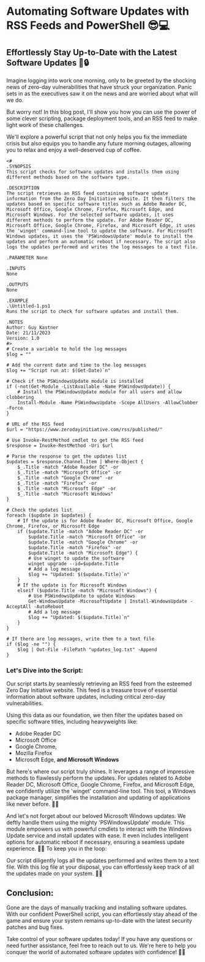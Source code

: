 # Automating Software Updates with RSS Feeds and PowerShell 😎💻

## Effortlessly Stay Up-to-Date with the Latest Software Updates 🚀🔒

Imagine logging into work one morning, only to be greeted by the shocking news of zero-day vulnerabilities that have struck your organization. Panic sets in as the executives saw it on the news and are worried about what will we do.

But worry not! In this blog post, I'll show you how you can use the power of some clever scripting, package deployment tools, and an RSS feed to make light work of these challenges.

We'll explore a powerful script that not only helps you fix the immediate crisis but also equips you to handle any future morning outages, allowing you to relax and enjoy a well-deserved cup of coffee. 

```
<#
.SYNOPSIS
This script checks for software updates and installs them using different methods based on the software type.

.DESCRIPTION
The script retrieves an RSS feed containing software update information from the Zero Day Initiative website. It then filters the updates based on specific software titles such as Adobe Reader DC, Microsoft Office, Google Chrome, Firefox, Microsoft Edge, and Microsoft Windows. For the selected software updates, it uses different methods to perform the update. For Adobe Reader DC, Microsoft Office, Google Chrome, Firefox, and Microsoft Edge, it uses the 'winget' command-line tool to update the software. For Microsoft Windows updates, it uses the 'PSWindowsUpdate' module to install the updates and perform an automatic reboot if necessary. The script also logs the updates performed and writes the log messages to a text file.

.PARAMETER None

.INPUTS
None

.OUTPUTS
None

.EXAMPLE
.\Untitled-1.ps1
Runs the script to check for software updates and install them.

.NOTES
Author: Guy Kastner
Date: 21/11/2023
Version: 1.0
#>
# Create a variable to hold the log messages
$log = ""

# Add the current date and time to the log messages
$log += "Script run at: $(Get-Date)`n"

# Check if the PSWindowsUpdate module is installed
if (-not(Get-Module -ListAvailable -Name PSWindowsUpdate)) {
    # Install the PSWindowsUpdate module for all users and allow clobbering
    Install-Module -Name PSWindowsUpdate -Scope AllUsers -AllowClobber -Force
}

# URL of the RSS feed
$url = "https://www.zerodayinitiative.com/rss/published/"

# Use Invoke-RestMethod cmdlet to get the RSS feed
$response = Invoke-RestMethod -Uri $url

# Parse the response to get the updates list
$updates = $response.Channel.Item | Where-Object {
    $_.Title -match "Adobe Reader DC" -or
    $_.Title -match "Microsoft Office" -or
    $_.Title -match "Google Chrome" -or
    $_.Title -match "Firefox" -or
    $_.Title -match "Microsoft Edge" -or
    $_.Title -match "Microsoft Windows"
}

# Check the updates list
foreach ($update in $updates) {
    # If the update is for Adobe Reader DC, Microsoft Office, Google Chrome, Firefox, or Microsoft Edge
    if ($update.Title -match "Adobe Reader DC" -or
        $update.Title -match "Microsoft Office" -or
        $update.Title -match "Google Chrome" -or
        $update.Title -match "Firefox" -or
        $update.Title -match "Microsoft Edge") {
        # Use winget to update the software
        winget upgrade --id=$update.Title
        # Add a log message
        $log += "Updated: $($update.Title)`n"
    }
    # If the update is for Microsoft Windows
    elseif ($update.Title -match "Microsoft Windows") {
        # Use PSWindowsUpdate to update Windows
        Get-WindowsUpdate -MicrosoftUpdate | Install-WindowsUpdate -AcceptAll -AutoReboot
        # Add a log message
        $log += "Updated: $($update.Title)`n"
    }
}

# If there are log messages, write them to a text file
if ($log -ne "") {
    $log | Out-File -FilePath "updates_log.txt" -Append
}

```

### Let's Dive into the Script:

Our script starts by seamlessly retrieving an RSS feed from the esteemed Zero Day Initiative website. 
This feed is a treasure trove of essential information about software updates, including critical zero-day vulnerabilities. 

Using this data as our foundation, we then filter the updates based on specific software titles, including heavyweights like:
* Adobe Reader DC
* Microsoft Office
* Google Chrome, 
* Mozilla Firefox
* Microsoft Edge, 
**and Microsoft Windows**


But here's where our script truly shines. It leverages a range of impressive methods to flawlessly perform the updates. For updates related to Adobe Reader DC, Microsoft Office, Google Chrome, Firefox, and Microsoft Edge, we confidently utilize the 'winget' command-line tool. This tool, a Windows package manager, simplifies the installation and updating of applications like never before. 💪🔥

And let's not forget about our beloved Microsoft Windows updates. We deftly handle them using the mighty 'PSWindowsUpdate' module. This module empowers us with powerful cmdlets to interact with the Windows Update service and install updates with ease. It even includes intelligent options for automatic reboot if necessary, ensuring a seamless update experience. 🌟🔁
To keep you in the loop:

Our script diligently logs all the updates performed and writes them to a text file. With this log file at your disposal, you can effortlessly keep track of all the updates made on your system. 📝📆

## Conclusion:

Gone are the days of manually tracking and installing software updates. With our confident PowerShell script, you can effortlessly stay ahead of the game and ensure your system remains up-to-date with the latest security patches and bug fixes.

Take control of your software updates today! If you have any questions or need further assistance, feel free to reach out to us. We're here to help you conquer the world of automated software updates with confidence! 💪🌐